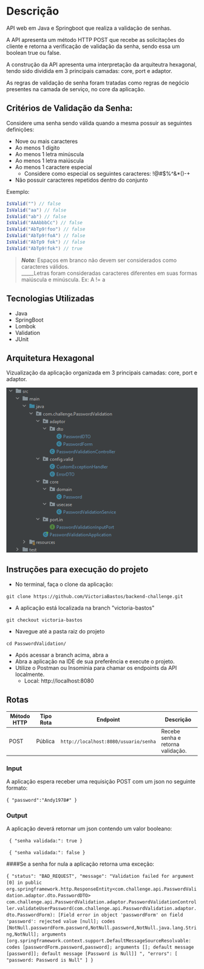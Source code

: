 
# Descrição

API web em Java e Springboot que realiza a validação de senhas.

A API apresenta um método HTTP POST que recebe as solicitações do cliente e retorna a verificação de validação da senha, sendo essa um boolean true ou false.

A construção da API apresenta uma interpretação da arquiteutra hexagonal, tendo sido dividida em 3 principais camadas: core, port e adaptor.

As regras de validação de senha foram tratadas como regras de negócio presentes na camada de serviço, no core da aplicação. 


## Critérios de Validação da Senha:

Considere uma senha sendo válida quando a mesma possuir as seguintes definições:

- Nove ou mais caracteres
- Ao menos 1 dígito
- Ao menos 1 letra minúscula
- Ao menos 1 letra maiúscula
- Ao menos 1 caractere especial
  - Considere como especial os seguintes caracteres: !@#$%^&*()-+
- Não possuir caracteres repetidos dentro do conjunto

Exemplo:  

```c#
IsValid("") // false  
IsValid("aa") // false  
IsValid("ab") // false  
IsValid("AAAbbbCc") // false  
IsValid("AbTp9!foo") // false  
IsValid("AbTp9!foA") // false
IsValid("AbTp9 fok") // false
IsValid("AbTp9!fok") // true
```

> **_Nota:_**  Espaços em branco não devem ser considerados como caracteres válidos.</br>
> _____Letras foram consideradas caracteres diferentes em suas formas maiúscula e minúscula. Ex: A != a

## Tecnologias Utilizadas
- Java
- SpringBoot
- Lombok
- Validation
- JUnit

## Arquitetura Hexagonal

Vizualização da aplicação organizada em 3 principais camadas: core, port e adaptor.

<img src="./assets/archHex.PNG">

## Instruções para execução do projeto
- No terminal, faça o clone da aplicação:

``git clone https://github.com/VictoriaBastos/backend-challenge.git``

- A aplicação está localizada na branch "victoria-bastos"

``git checkout victoria-bastos``
- Navegue até a pasta raiz do projeto 

``cd PasswordValidation/``

- Após acessar a branch acima, abra a 
- Abra a aplicação na IDE de sua preferência e execute o projeto.
- Utilize o Postman ou Insominia para chamar os endpoints da API localmente.
  - Local: http://localhost:8080

## Rotas

| Método HTTP | Tipo Rota | Endpoint                               | Descrição                         |
|-------------| --------- |----------------------------------------|-----------------------------------|
| POST        | Pública   | `http://localhost:8080/usuario/senha` | Recebe senha e retorna validação. |     

### Input
A aplicação espera receber uma requisição POST com um json no seguinte formato:

``{ "password":"Andy1978#" }``

### Output
A aplicação deverá retornar um json contendo um valor booleano:

`` {
      "senha validada:": true
}``

`` {
"senha validada:": false
}``

####Se a senha for nula a aplicação retorna uma exceção:

``{
"status": "BAD_REQUEST",
"message": "Validation failed for argument [0] in public org.springframework.http.ResponseEntity<com.challenge.api.PasswordValidation.adaptor.dto.PasswordDTO> com.challenge.api.PasswordValidation.adaptor.PasswordValidationController.validateUserPassword(com.challenge.api.PasswordValidation.adaptor.dto.PasswordForm): [Field error in object 'passwordForm' on field 'password': rejected value [null]; codes [NotNull.passwordForm.password,NotNull.password,NotNull.java.lang.String,NotNull]; arguments [org.springframework.context.support.DefaultMessageSourceResolvable: codes [passwordForm.password,password]; arguments []; default message [password]]; default message [Password is Null]] ",
"errors": [
"password: Password is Null"
]
}``




